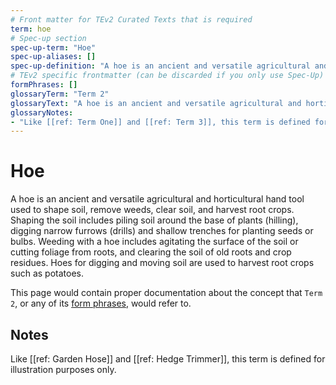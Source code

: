 ```yaml
---
# Front matter for TEv2 Curated Texts that is required
term: hoe
# Spec-up section
spec-up-term: "Hoe"
spec-up-aliases: []
spec-up-definition: "A hoe is an ancient and versatile agricultural and horticultural hand tool used to shape soil, remove weeds, clear soil, and harvest root crops. Shaping the soil includes piling soil around the base of plants (hilling), digging narrow furrows (drills) and shallow trenches for planting seeds or bulbs. Weeding with a hoe includes agitating the surface of the soil or cutting foliage from roots, and clearing the soil of old roots and crop residues. Hoes for digging and moving soil are used to harvest root crops such as potatoes."
# TEv2 specific frontmatter (can be discarded if you only use Spec-Up)
formPhrases: []
glossaryTerm: "Term 2"
glossaryText: "A hoe is an ancient and versatile agricultural and horticultural hand tool used to shape soil, remove weeds, clear soil, and harvest root crops. Shaping the soil includes piling soil around the base of plants (hilling), digging narrow furrows (drills) and shallow trenches for planting seeds or bulbs. Weeding with a hoe includes agitating the surface of the soil or cutting foliage from roots, and clearing the soil of old roots and crop residues. Hoes for digging and moving soil are used to harvest root crops such as potatoes."
glossaryNotes:
- "Like [[ref: Term One]] and [[ref: Term 3]], this term is defined for illustration purposes only."
---
```


# Hoe

A hoe is an ancient and versatile agricultural and horticultural hand tool used to shape soil, remove weeds, clear soil, and harvest root crops. Shaping the soil includes piling soil around the base of plants (hilling), digging narrow furrows (drills) and shallow trenches for planting seeds or bulbs. Weeding with a hoe includes agitating the surface of the soil or cutting foliage from roots, and clearing the soil of old roots and crop residues. Hoes for digging and moving soil are used to harvest root crops such as potatoes.

This page would contain proper documentation about the concept that `Term 2`, or any of its [form phrases](@tev2), would refer to.

## Notes

Like [[ref: Garden Hose]] and [[ref: Hedge Trimmer]], this term is defined for illustration purposes only.

